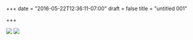 +++
date = "2016-05-22T12:36:11-07:00"
draft = false
title = "untitled 001"

+++

<img src="https://s3-us-west-2.amazonaws.com/ginput/DSCF3323.jpg">
<img src="https://s3-us-west-2.amazonaws.com/ginput/DSCF3185.jpg">
